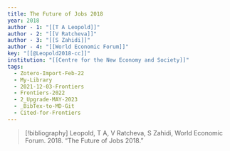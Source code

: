 ```yaml
---
title: The Future of Jobs 2018
year: 2018
author - 1: "[[T A Leopold]]"
author - 2: "[[V Ratcheva]]"
author - 3: "[[S Zahidi]]"
author - 4: "[[World Economic Forum]]"
key: "[[@Leopold2018-cc]]"
institution: "[[Centre for the New Economy and Society]]"
tags:
  - Zotero-Import-Feb-22
  - My-Library
  - 2021-12-03-Frontiers
  - Frontiers-2022
  - 2_Upgrade-MAY-2023
  - _BibTex-to-MD-Git
  - Cited-for-Frontiers
---
```


> [!bibliography]
> Leopold, T A, V Ratcheva, S Zahidi, World Economic Forum. 2018. “The Future of Jobs 2018.”